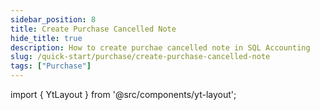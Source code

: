 ```yaml
---
sidebar_position: 8
title: Create Purchase Cancelled Note
hide_title: true
description: How to create purchae cancelled note in SQL Accounting
slug: /quick-start/purchase/create-purchase-cancelled-note
tags: ["Purchase"]
---
```


import { YtLayout } from '@src/components/yt-layout';

<YtLayout 
    url="https://www.youtube.com/embed/985uk4QDaCw?autoplay=1"
    videoId="985uk4QDaCw"
    title="Purchase Cancelled Note"
/>
